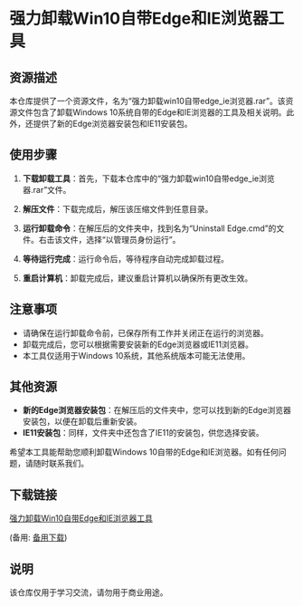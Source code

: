 # 强力卸载Win10自带Edge和IE浏览器工具

## 资源描述

本仓库提供了一个资源文件，名为“强力卸载win10自带edge_ie浏览器.rar”。该资源文件包含了卸载Windows 10系统自带的Edge和IE浏览器的工具及相关说明。此外，还提供了新的Edge浏览器安装包和IE11安装包。

## 使用步骤

1. **下载卸载工具**：首先，下载本仓库中的“强力卸载win10自带edge_ie浏览器.rar”文件。

2. **解压文件**：下载完成后，解压该压缩文件到任意目录。

3. **运行卸载命令**：在解压后的文件夹中，找到名为“Uninstall Edge.cmd”的文件。右击该文件，选择“以管理员身份运行”。

4. **等待运行完成**：运行命令后，等待程序自动完成卸载过程。

5. **重启计算机**：卸载完成后，建议重启计算机以确保所有更改生效。

## 注意事项

- 请确保在运行卸载命令前，已保存所有工作并关闭正在运行的浏览器。
- 卸载完成后，您可以根据需要安装新的Edge浏览器或IE11浏览器。
- 本工具仅适用于Windows 10系统，其他系统版本可能无法使用。

## 其他资源

- **新的Edge浏览器安装包**：在解压后的文件夹中，您可以找到新的Edge浏览器安装包，以便在卸载后重新安装。
- **IE11安装包**：同样，文件夹中还包含了IE11的安装包，供您选择安装。

希望本工具能帮助您顺利卸载Windows 10自带的Edge和IE浏览器。如有任何问题，请随时联系我们。

## 下载链接
[强力卸载Win10自带Edge和IE浏览器工具](https://pan.quark.cn/s/7c0e6a362f27) 

(备用: [备用下载](https://pan.baidu.com/s/1nuPAajLDbfwI1KH8xmuk-w?pwd=1234))

## 说明

该仓库仅用于学习交流，请勿用于商业用途。
